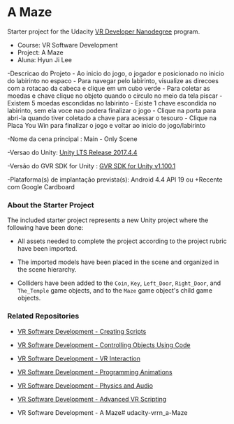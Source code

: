 # A Maze
Starter project for the Udacity [VR Developer Nanodegree](http://udacity.com/vr) program.

- Course: VR Software Development
- Project: A Maze
- Aluna: Hyun Ji Lee


-Descricao do Projeto
	- Ao inicio do jogo, o jogador e posicionado no inicio do labirinto no espaco
	- Para navegar pelo labirinto, visualize as direcoes com a rotacao da cabeca
	e clique em um cubo verde
	- Para coletar as moedas e chave clique no objeto quando o círculo no meio da tela
	piscar
	- Existem 5 moedas escondidas no labirinto
	- Existe 1 chave escondida no labirinto, sem ela voce nao podera finalizar o jogo
	- Clique na porta para abri-la quando tiver coletado a chave para acessar o tesouro
	- Clique na Placa You Win para finalizar o jogo e voltar ao inicio do jogo/labirinto

-Nome da cena principal : Main - Only Scene

-Versao do Unity: [Unity LTS Release 2017.4.4](https://unity3d.com/unity/qa/lts-releases?version=2017.4)

-Versão do GVR SDK for Unity : [GVR SDK for Unity v1.100.1](https://github.com/googlevr/gvr-unity-sdk/releases/tag/v1.100.1)

-Plataforma(s) de implantação prevista(s): Android 4.4 API 19 ou +Recente com Google Cardboard

### About the Starter Project

The included starter project represents a new Unity project where the following have been done:

- All assets needed to complete the project according to the project rubric have been imported.

- The imported models have been placed in the scene and organized in the scene hierarchy.

- Colliders have been added to the `Coin`, `Key`, `Left_Door`, `Right_Door`, and `The_Temple` game objects, and to the `Maze` game object's child game objects.



### Related Repositories

- [VR Software Development - Creating Scripts](https://github.com/udacity/VR-Software-Development_Creating-Scripts/releases)

- [VR Software Development - Controlling Objects Using Code](https://github.com/udacity/VR-Software-Development_Controlling-Objects-Using-Code/releases)

- [VR Software Development - VR Interaction](https://github.com/udacity/VR-Software-Development_VR-Interaction/releases)

- [VR Software Development - Programming Animations](https://github.com/udacity/VR-Software-Development_Programming-Animations/releases)

- [VR Software Development - Physics and Audio](https://github.com/udacity/VR-Software-Development_Physics-and-Audio/releases)

- [VR Software Development - Advanced VR Scripting](https://github.com/udacity/VR-Software-Development_Advanced-VR-Scripting/releases)

- VR Software Development - A Maze# udacity-vrrn_a-Maze

